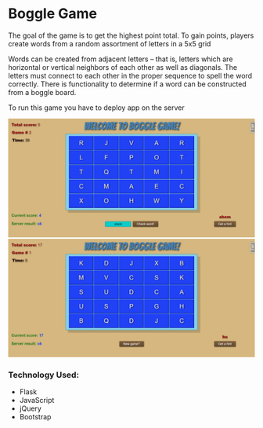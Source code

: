 # Boggle Game

The goal of the game is to get the highest point total. To gain points, players create words from a random assortment of letters in a 5x5 grid

Words can be created from adjacent letters – that is, letters which are horizontal or vertical neighbors of each other as well as diagonals. 
The letters must connect to each other in the proper sequence to spell the word correctly. 
There is functionality to determine if a word can be constructed from a boggle board.

To run this game you have to deploy app on the server

<img src="https://raw.githubusercontent.com/Spartak-Belov-Floresku/img-jg/main/boggle_1.png">


<img src="https://raw.githubusercontent.com/Spartak-Belov-Floresku/img-jg/main/boggle_2.png">


### Technology Used:

- Flask
- JavaScript
- jQuery
- Bootstrap
